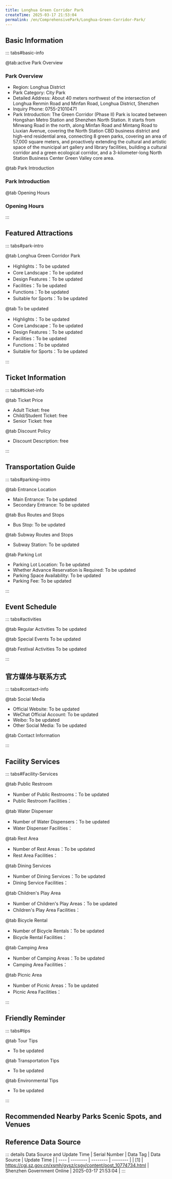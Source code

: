 ```yaml
---
title: Longhua Green Corridor Park
createTime: 2025-03-17 21:53:04
permalink: /en/ComprehensivePark/Longhua-Green-Corridor-Park/
---
```



<script setup>
import ImageSwiper from '/.vuepress/theme/components/ImageSwiper.vue'
// 轮播图数据
const swiperItems = [
    {
                link: 'https://cgj.sz.gov.cn/img/4/4005/4005732/10774734.jpg',
                title: 'Longhua Green Corridor Park',
                description: '',
                author: 'Shenzhen Government Online',
                date: '2025/03/17'
                },
  {
                link: 'https://cgj.sz.gov.cn/img/4/4005/4005732/10774734.jpg',
                title: 'Longhua Green Corridor Park',
                description: '',
                author: 'Shenzhen Government Online',
                date: '2025/03/17'
                }
]
// 配置项
const swiperConfig = {
  height: 500,
  showInfo: true
}
</script>
<!-- 轮播图组件 -->
<ImageSwiper :items="swiperItems" :config="swiperConfig" />



## Basic Information

::: tabs#basic-info

@tab:active Park Overview
### Park Overview
- Region: Longhua District
- Park Category: City Park
- Detailed Address: About 40 meters northwest of the intersection of Longhua Renmin Road and Minfan Road, Longhua District, Shenzhen
- Inquiry Phone: 0755-21010471
- Park Introduction: The Green Corridor (Phase II) Park is located between Hongshan Metro Station and Shenzhen North Station. It starts from Minwang Road in the north, along Minfan Road and Mintang Road to Liuxian Avenue, covering the North Station CBD business district and high-end residential area, connecting 8 green parks, covering an area of 57,000 square meters, and proactively extending the cultural and artistic space of the municipal art gallery and library facilities, building a cultural corridor and a green ecological corridor, and a 3-kilometer-long North Station Business Center Green Valley core area.

@tab Park Introduction
### Park Introduction
@tab Opening Hours
### Opening Hours


:::

## Featured Attractions

::: tabs#park-intro

@tab Longhua Green Corridor Park
<ImageCard
image="https://cgj.sz.gov.cn/images/index20230710_1.png"
    title="Longhua Green Corridor Park"
    description=""
    date=""
    author="Shenzhen Government Online"
/>


- Highlights：To be updated
- Core Landscape：To be updated
- Design Features：To be updated
- Facilities：To be updated
- Functions：To be updated
- Suitable for Sports：To be updated

@tab To be updated
<ImageCard
image="https://cgj.sz.gov.cn/images/index20230710_1.png"
    title="Longhua Green Corridor Park"
    description=""
    date=""
    author="Shenzhen Government Online"
/>


- Highlights：To be updated
- Core Landscape：To be updated
- Design Features：To be updated
- Facilities：To be updated
- Functions：To be updated
- Suitable for Sports：To be updated

:::

## Ticket Information

::: tabs#ticket-info

@tab Ticket Price
- Adult Ticket: free
- Child/Student Ticket: free
- Senior Ticket: free

@tab Discount Policy
- Discount Description: free

:::

## Transportation Guide

::: tabs#parking-intro

@tab Entrance Location
- Main Entrance: To be updated
- Secondary Entrance: To be updated

@tab Bus Routes and Stops
- Bus Stop: To be updated

@tab Subway Routes and Stops
- Subway Station: To be updated

@tab Parking Lot
- Parking Lot Location: To be updated
- Whether Advance Reservation is Required: To be updated
- Parking Space Availability: To be updated
- Parking Fee: To be updated

:::

## Event Schedule

::: tabs#activities

@tab Regular Activities
To be updated

@tab Special Events
To be updated

@tab Festival Activities
To be updated

:::

## 官方媒体与联系方式

::: tabs#contact-info

@tab Social Media
- Official Website: To be updated
- WeChat Official Account: To be updated
- Weibo: To be updated
- Other Social Media: To be updated

@tab Contact Information

:::

## Facility Services

::: tabs#Facility-Services

@tab Public Restroom
- Number of Public Restrooms：To be updated
- Public Restroom Facilities：

@tab Water Dispenser
- Number of Water Dispensers：To be updated
- Water Dispenser Facilities：

@tab Rest Area
- Number of Rest Areas：To be updated
- Rest Area Facilities：

@tab Dining Services
- Number of Dining Services：To be updated
- Dining Service Facilities：

@tab Children's Play Area
- Number of Children's Play Areas：To be updated
- Children's Play Area Facilities：

@tab Bicycle Rental
- Number of Bicycle Rentals：To be updated
- Bicycle Rental Facilities：

@tab Camping Area
- Number of Camping Areas：To be updated
- Camping Area Facilities：

@tab Picnic Area
- Number of Picnic Areas：To be updated
- Picnic Area Facilities：

:::

## Friendly Reminder

::: tabs#tips

@tab Tour Tips
- To be updated

@tab Transportation Tips
- To be updated

@tab Environmental Tips
- To be updated

:::

## Recommended Nearby Parks Scenic Spots, and Venues

<CardGrid>
  <ImageCard
        image="https://cgj.sz.gov.cn/img/4/4005/4005733/10774735.jpg"
        title="Qiuyuling City Park"
        description="Qiuyuling City Park is located in Guanlan Street, adjacent to Golf Avenue in the south and Huanguan South Road in the east, with an area of about 200,000 square"
        href="/en/ComprehensivePark/Qiuyuling-City-Park/"
        author="Shenzhen Government Online"
        date="2025/01/02"
      />
      <ImageCard
        image="https://cgj.sz.gov.cn/img/4/4005/4005733/10774735.jpg"
        title="Qiuyuling City Park"
        description="Qiuyuling City Park is located in Guanlan Street, adjacent to Golf Avenue in the south and Huanguan South Road in the east, with an area of about 200,000 square"
        href="/en/ComprehensivePark/Qiuyuling-City-Park/"
        author="Shenzhen Government Online"
        date="2025/01/02"
      />
    </CardGrid>


## Reference Data Source

::: details Data Source and Update Time
| Serial Number | Data Tag | Data Source | Update Time |
| ---- | -------- | -------- | -------- |
| [1] | https://cgj.sz.gov.cn/xsmh/gysz/csgy/content/post_10774734.html | Shenzhen Government Online | 2025-03-17 21:53:04 |
:::

